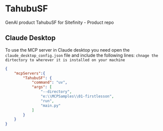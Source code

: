 # TahubuSF
GenAI product TahubuSF for Sitefinity - Product repo

## Claude Desktop
To use the MCP server in Claude desktop you need open the `claude_desktop_config.json` file and include the following lines:  `chnage the dirtectory to wherever it is installed on your machine`

```json
{
    "mcpServers":{
        "TahubuSF": {
            "command": "uv",
            "args": [
                "--directory",
                "e:\\MCPSamples\\01-firstlesson",
                "run",
                "main.py"
            ]
        }
    }
}
```
